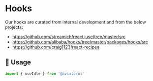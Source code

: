 # Hooks

Our hooks are curated from internal development and from the below projects:

- https://github.com/streamich/react-use/tree/master/src
- https://github.com/alibaba/hooks/tree/master/packages/hooks/src
- https://github.com/craig1123/react-recipes

## 🔨 Usage

```ts
import { useIdle } from '@aviato/ui'
```
